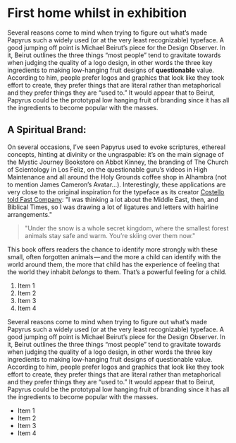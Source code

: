 # First home whilst in exhibition

Several reasons come to mind when trying to figure out what’s made Papyrus such a widely used (or at the very least recognizable) typeface. A good jumping off point is Michael Beirut’s piece for the Design Observer. In it, Beirut outlines the three things “most people” tend to gravitate towards when judging the quality of a logo design, in other words the three key ingredients to making low-hanging fruit designs of **questionable** value. According to him, people prefer logos and graphics that look like they took effort to create, they prefer things that are literal rather than metaphorical and they prefer things they are “used to.” It would appear that to Beirut, Papyrus could be the prototypal low hanging fruit of branding since it has all the ingredients to become popular with the masses.

## A Spiritual Brand:

On several occasions, I’ve seen Papyrus used to evoke scriptures, ethereal concepts, hinting at divinity or the ungraspable: it’s on the main signage of the Mystic Journey Bookstore on Abbot Kinney, the branding of The Church of Scientology in Los Feliz, on the questionable guru’s videos in High Maintenance and all around the Holy Grounds coffee shop in Alhambra (not to mention James Cameron’s Avatar…). Interestingly, these applications are very close to the original inspiration for the typeface as its creator [Costello told Fast Company](https://google.com): "I was thinking a lot about the Middle East, then, and Biblical Times, so I was drawing a lot of ligatures and letters with hairline arrangements."

> "Under the snow is a whole secret kingdom, where the smallest forest animals stay safe and warm. You’re skiing over them now."

This book offers readers the chance to identify more strongly with these small, often forgotten animals — and the more a child can identify with the world around them, the more that child has the experience of feeling that the world they inhabit _belongs_ to them. That’s a powerful feeling for a child.

1. Item 1
2. Item 2
3. Item 3
4. Item 4

Several reasons come to mind when trying to figure out what’s made Papyrus such a widely used (or at the very least recognizable) typeface. A good jumping off point is Michael Beirut’s piece for the Design Observer. In it, Beirut outlines the three things “most people” tend to gravitate towards when judging the quality of a logo design, in other words the three key ingredients to making low-hanging fruit designs of questionable value. According to him, people prefer logos and graphics that look like they took effort to create, they prefer things that are literal rather than metaphorical and they prefer things they are “used to.” It would appear that to Beirut, Papyrus could be the prototypal low hanging fruit of branding since it has all the ingredients to become popular with the masses.

* Item 1
* Item 2
* Item 3
* Item 4
